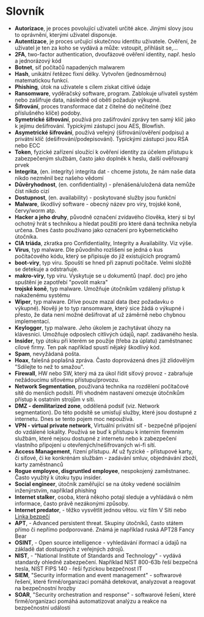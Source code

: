 # Slovník

* **Autorizace**, je proces povolující uživateli určité akce. Jinými slovy jsou to oprávnění, kterými uživatel disponuje.
* **Autentizace**, je proces určující skutečnou identitu uživatele. Ověření, že uživatel je ten za koho se vydává a může: vstoupit, přihlásit se,...
* **2FA**, two-factor authentication, dvoufázové ověření identity, např. heslo a jednorázový kód
* **Botnet**, síť počítačů napadených malwarem
* **Hash**, unikátní řetězec fixní délky. Vytvořen (jednosměrnou) matematickou funkcí.
* **Phishing**, útok na uživatele s cílem získat citlivé údaje
* **Ransomware**, vyděračský software, program. Zablokuje uřivateli systém nebo zašifruje data, následně od oběti požaduje výkupné.
* **Šifrování**, proces transformace dat z čitelné do nečitelné (bez příslušného klíče) podoby.
* **Symetrické šifrování**, používá pro zašifrování zprávy ten samý klíč jako k jejímu dešifrování. Typickými zástupci jsou AES, Blowfish.
* **Asymetrické šifrování**, používá veřejný (šifrování/ověření podpisu) a privátní klíč (dešifrování/podepisování). Typickými zástupci jsou RSA nebo ECC
* **Token**, fyzické zařízení sloužící k ověření identity za účelem přístupu k zabezpečeným službám, často jako doplněk k heslu, další ověřovaný prvek
* **Integrita**, (en. integrity) integrita dat - chceme jistotu, že nám naše data nikdo nezměnil bez našeho vědomí
* **Důvěryhodnost**, (en. confidentiality) - přenášená/uložená data nemůže číst nikdo cizí
* **Dostupnost**, (en. availability) - poskytované služby jsou funkční
* **Malware**, škodlivý software - obecný název pro viry, trojské koně, červy/worm atp.
* **Hacker a jeho druhy**, původně označení zvídavého člověka, který si byl ochotný hrát s technikou a hledat použití pro které daná technika nebyla určena. Dnes často používano jako označení pro kybernetického útočníka.
* **CIA triáda**, zkratka pro Confidentiality, Integrity a Availability. Viz výše.
* **Virus**, typ malware. Dle původního rozlišení se jedná o kus počítačového kódu, který se připisuje do již existujících programů
* **boot-viry**, typ viru. Spouští se hned při zapnutí počítače. Velmi složitě se detekuje a odstraňuje.
* **makro-viry**, typ viru. Vyskytuje se u dokumentů (např. doc) pro jeho spuštění je zapotřebí "povolit makra"
* **trojské koně**, typ malware. Umožňuje útočníkům vzdálený přístup k nakaženému systému 
* **Wiper**, typ malware. Dříve pouze mazal data (bez požadavku o výkupné). Nověji je to typ ransomware, který sice žádá o výkupné i přesto, že data není možné dešifrovat ať už záměrně nebo chybnou implementací. 
* **Keylogger**, typ malware. Jeho úkolem je zachytávat úhozy na klávesnici. Umožňuje odposlech citlivých údajů, např. zadávaného hesla.
* **Insider**, typ útoku při kterém se použije (třeba za úplatu) zaměstnanec cílové firmy. Ten pak například spustí nějaký škodlivý kód. 
* **Spam**, nevyžádaná pošta.
* **Hoax**, falešná poplašná zpráva. Často doprovázená dnes již zlidovělým "Sdílejte to než to smažou".
* **Firewall**, HW nebo SW, který má za úkol řídit síťový provoz - zabraňuje nežádoucímu síťovému přístupu/provozu.
* **Network Segmentation**, používaná technika na rozdělení počítačové sítě do menších podsítí. Při vhodném nastavení omezuje útočníkům přístup k ostatním strojům v síti.
* **DMZ - demilitarized zone**, oddělená podsíť (viz. Network segmentation). Do této podsítě se umisťují služby, které jsou dostupné z internetu. Dnes se tento pojem moc nepoužívá.
* **VPN - virtual private network**, Virtuální privátní síť - bezpečné připojení do vzdálené lokality. Používá se buď k přístupu k interním firemním službám, které nejsou dostupné z internetu nebo k zabezpečení vlastního připojení u otevřených/nešifrovaných wi-fi sítí.
* **Access Management**, řízení přístupu. Ať už fyzické - přístupové karty, či síťové, či ke konkrénám službám - zadávání smluv, objednávání zboží, karty zaměstnanců
* **Rogue employee, disgruntled employee**, nespokojený zaměstnanec. Často využitý k útoku typu insider.
* **Social engineer**, útočník zaměřující se na útoky vedené sociálním inženýrstvím, například phishing
* **Internet stalker**, osoba, která někoho potají sleduje a vyhládává o něm informace, často právě nezákonými způsoby.
* **Internet predator**, - těžko vysvětlit jednou větou. viz film V Síti nebo [Linka bezpečí](https://www.linkabezpeci.cz/-/internetovi-predatori-pohledem-linky-bezpeci)
* **APT**, - Advanced persistent threat. Skupiny útočníků, často státem přímo či nepřímo podporované. Známá je například ruská APT28 Fancy Bear
* **OSINT**, - Open source intelligence - vyhledávání iformací a údajů na základě dat dostupných z veřejných zdrojů. 
* **NIST**, - "National Institute of Standards and Technology" - vydává standardy ohledně zabezpečení. Například NIST 800-63b řeší bezpečná hesla, NIST FIPS 140 - řeší fyzickou bezpečnost IT 
* **SIEM**, "Security information and event management" - softwarové řešení, které firmě/organizaci pomáhá detekovat, analyzovat a reagovat na bezpečnostní hrozby 
* **SOAR**, "Security orchestration and response" - softwarové řešení, které firmě/organizaci pomáhá automatizovat analýzu a reakce na bezpečnostní události
